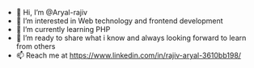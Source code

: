 - 👋 Hi, I’m @Aryal-rajiv
- 👀 I’m interested in Web technology and frontend development
- 🌱 I’m currently learning PHP
- 💞️ I’m ready to share what i know and always looking forward to learn from others
- 📫 Reach me at https://www.linkedin.com/in/rajiv-aryal-3610bb198/

<!---
Aryal-rajiv/Aryal-rajiv is a ✨ special ✨ repository because its `README.md` (this file) appears on your GitHub profile.
You can click the Preview link to take a look at your changes.
--->
